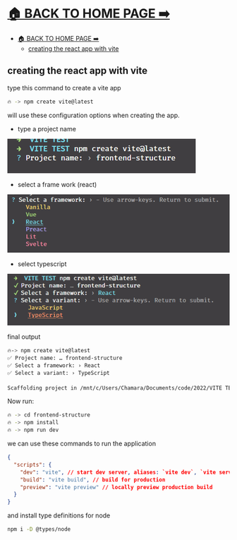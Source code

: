 # [🏠 BACK TO HOME PAGE ➡️](../readme.md)

- [🏠 BACK TO HOME PAGE ➡️](#-back-to-home-page-️)
  - [creating the react app with vite](#creating-the-react-app-with-vite)

## creating the react app with vite

type this command to create a vite app

```bash
🔥 -> npm create vite@latest
```

will use these configuration options when creating the app.

- type a project name

![img](img/1.png)

- select a frame work (react)

![img](img/2.png)

- select typescript
  
![img](img/3.png)

final output

```bash
🔥-> npm create vite@latest
✅ Project name: … frontend-structure
✅ Select a framework: › React
✅ Select a variant: › TypeScript

Scaffolding project in /mnt/c/Users/Chamara/Documents/code/2022/VITE TEST/frontend-structure...
```

Now run:

```bash
🔥 -> cd frontend-structure
🔥 -> npm install
🔥 -> npm run dev
```

we can use these commands to run the application

```json
{
  "scripts": {
    "dev": "vite", // start dev server, aliases: `vite dev`, `vite serve`
    "build": "vite build", // build for production
    "preview": "vite preview" // locally preview production build
  }
}

```
and install type definitions for node 

```bash
npm i -D @types/node
```